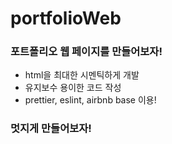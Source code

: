 # portfolioWeb

### 포트폴리오 웹 페이지를 만들어보자!

- html을 최대한 시멘틱하게 개발
- 유지보수 용이한 코드 작성
- prettier, eslint, airbnb base 이용!

### 멋지게 만들어보자!